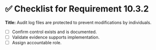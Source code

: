 # ✅ Checklist for Requirement 10.3.2

**Title:** Audit log files are protected to prevent modifications by individuals.

- [ ] Confirm control exists and is documented.
- [ ] Validate evidence supports implementation.
- [ ] Assign accountable role.
